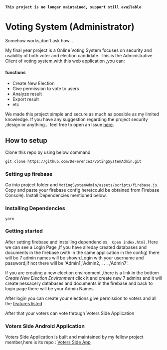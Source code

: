 **```This project is no longer maintained, support still available```**

# Voting System (Administrator)

Somehow works,don't ask how...

My final year project is a Online Voting System focuses on security and usability of both voter and election candidate.
This is the Administrative Client of voting system,with this web application ,you can:

#### functions
<a name="features"></a>
- Create New Election
- Give permission to vote to users
- Analyze result
- Export result
- etc

We made this project simple and secure as much as possible as my limited knowledge.
If you have any suggestion regarding the project security ,design or anything... feel free to open an Issue [here](https://github.com/DeFerence3/VotingSystemAdmin/issues/new).

## How to setup

Clone this repo by using below command

```
git clone https://github.com/DeFerence3/VotingSystemAdmin.git
```

### Setting up firebase

Go into project folder and
`VotingSystemAdmin/assets/scripts/firebase.js`.
Copy and paste your firebase config here(could be obtained from Firebase Console).
Install Dependencies mentioned below.

### Installing Dependencies

```
yarn
```

### Getting started

After setting firebase and installing dependencies,
` Open index.html`.
Here we can see a Login Page ,If you have alreday created databases and documents in the firebase (with in the same application in the config) there will be 7 admin names will be shown.Login with your username and password,if not there will be 'Admin1','Admin2, . . . ,'Admin7'.

If you are creating a new election environment ,there is a link in the bottom _Create New Election Environment_ click it and create new 7 admins and it will create nessacery databases and documents in the firebase
and back to login page there will be your Admin Names

After login you can create your elections,give permission to voters and all the [features listed](#features)

After that your voters can vote through Voters Side Application
### Voters Side Android Application

Voters Side Application is built and maintained by my fellow project member,here is its repo :
[Voters Side App](https://github.com/danielpaul-123/OnlineVotingSystem)

